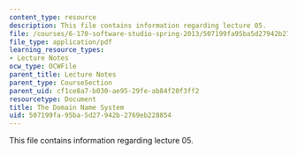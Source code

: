 ```yaml
---
content_type: resource
description: This file contains information regarding lecture 05.
file: /courses/6-170-software-studio-spring-2013/507199fa95ba5d27942b2769eb228854_MIT6_170S13_05-dmn-names.pdf
file_type: application/pdf
learning_resource_types:
- Lecture Notes
ocw_type: OCWFile
parent_title: Lecture Notes
parent_type: CourseSection
parent_uid: cf1ce8a7-b030-ae95-29fe-ab84f20f3ff2
resourcetype: Document
title: The Domain Name System
uid: 507199fa-95ba-5d27-942b-2769eb228854
---
```

This file contains information regarding lecture 05.

